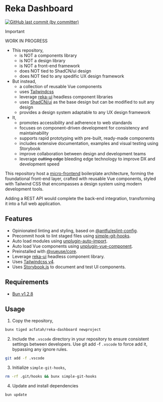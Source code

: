 # Reka Dashboard

<p>
  <a href="https://github.com/acfatah/reka-dashboard/commits/main">
  <img alt="GitHub last commit (by committer)" src="https://img.shields.io/github/last-commit/acfatah/reka-dashboard?display_timestamp=committer&style=flat-square"></a>
</p>

> [!IMPORTANT]
> WORK IN PROGRESS

- This repository,
  - is NOT a components library
  - is NOT a design library
  - is NOT a front-end framework
  - does NOT tied to ShadCN/ui design
  - does NOT tied to any spedific UX design framework
- But instead,
  - a collection of reusable Vue components
  - uses [Tailwindcss][4]
  - leverage [reka-ui][2] headless component libraries
  - uses [ShadCN/ui][3] as the base design but can be modified
    to suit any design
  - provides a design system adaptable to any UX design framework
- It,
  - promotes accessibility and adherence to web standards
  - focuses on component-driven development for consistency and maintainability
  - supports rapid prototyping with pre-built, ready-made components
  - includes extensive documentation, examples and visual testing using Storybook
  - improve collaboration between design and development teams
  - leverage ~~cutting edge~~ bleeding edge technology to improve DX and development speed

This repository host a [micro-frontend][1] boilerplate architecture, forming the
foundational front-end layer, crafted with reusable Vue components, styled with
Tailwind CSS that encompasses a design system using modern development tools.

Adding a REST API would complete the back-end integration, transforming it into
a full web application.

## Features

- Opinionated linting and styling, based on [@antfu/eslint-config](https://github.com/antfu/eslint-config).
- Precommit hook to lint staged files using [simple-git-hooks](https://github.com/toplenboren/simple-git-hooks).
- Auto load modules using [unplugin-auto-import](https://github.com/unplugin/unplugin-auto-import).
- Auto load Vue components using [unplugin-vue-component](https://github.com/unplugin/unplugin-vue-components).
- Preinstalled with [@vueuse/core](https://vueuse.org/functions.html).
- Leverage [reka-ui][2] headless component library.
- Uses [Tailwindcss v4][4].
- Uses [Storybook.js](https://storybook.js.org) to document and test UI components.

## Requirements

- [Bun v1.2.8](https://bun.sh)

## Usage

1. Copy the repository,

```bash
bunx tiged acfatah/reka-dashboard newproject
```

2. Include the `.vscode` directory in your repository to ensure consistent settings between developers. Use git add -f `.vscode` to force add it, bypassing any ignore rules.

```bash
git add -f .vscode
```

3. Initialize `simple-git-hooks`,

```bash
rm -rf .git/hooks && bunx simple-git-hooks
```

4. Update and install dependencies

```bash
bun update
```

[1]: https://micro-frontends.org
[2]: https://reka-ui.com
[3]: https://shadcn-vue.com
[4]: https://tailwindcss.com
